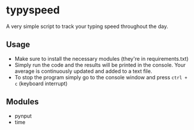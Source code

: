 # typyspeed

A very simple script to track your typing speed throughout the day.

## Usage

- Make sure to install the necessary modules (they're in requirements.txt)
- Simply run the code and the results will be printed in the console. Your average is continuously updated and added to a text file.
- To stop the program simply go to the console window and press `ctrl + c` (keyboard interrupt)

## Modules

- pynput
- time
